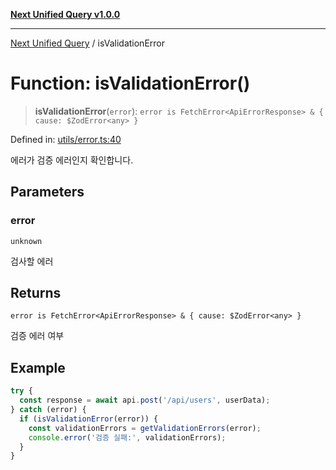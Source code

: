 [**Next Unified Query v1.0.0**](../README.md)

***

[Next Unified Query](../globals.md) / isValidationError

# Function: isValidationError()

> **isValidationError**(`error`): `error is FetchError<ApiErrorResponse> & { cause: $ZodError<any> }`

Defined in: [utils/error.ts:40](https://github.com/newExpand/next-unified-query/blob/main/packages/core/src/utils/error.ts#L40)

에러가 검증 에러인지 확인합니다.

## Parameters

### error

`unknown`

검사할 에러

## Returns

`error is FetchError<ApiErrorResponse> & { cause: $ZodError<any> }`

검증 에러 여부

## Example

```ts
try {
  const response = await api.post('/api/users', userData);
} catch (error) {
  if (isValidationError(error)) {
    const validationErrors = getValidationErrors(error);
    console.error('검증 실패:', validationErrors);
  }
}
```
